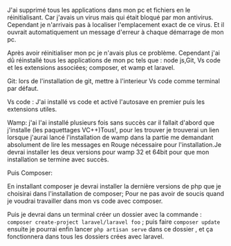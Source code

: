 
J'ai supprimé tous les applications dans mon pc et fichiers en le réinitialisant.
Car j'avais un virus mais qui était bloqué par mon antivirus. Cependant je n'arrivais pas à localiser l'emplacement exact de ce virus.
Et il ouvrait automatiquement un message d'erreur à chaque démarrage de mon pc.

Après avoir réinitialiser mon pc je n'avais plus ce problème. Cependant j'ai dû réinstallé tous les applications de mon pc tels que : node js,Git, Vs code et les extensions associées; composer, et wamp et laravel.

Git: lors de l'installation de git, mettre à l'interieur Vs code comme terminal par défaut.

Vs code : J'ai installé vs code et activé l'autosave en premier puis les extensions utiles.

Wamp: j'ai l'ai installé plusieurs fois sans succès car il fallait d'abord que j'installe (les paquettages VC++)Tous!, pour les trouver je trouverai un lien lorsque j'aurai lancé l'installation de wamp dans la partie me demandant absolument de lire les messages en Rouge nécessaire pour l'installation.Je devrai installer les deux versions pour wamp 32 et 64bit pour que mon installation se termine avec succès.

Puis Composer:

En installant composer je devrai installer la dernière versions de php que je choisirai dans l'installation de composer; Pour ne pas avoir de soucis quand je voudrai travailler dans mon vs code avec composer.

Puis je devrai dans un terminal créer un dossier avec la commande : `composer create-project laravel/laravel foo` ; puis faire `composer update` ensuite je pourrai enfin lancer `php artisan serve` dans ce dossier , et ça fonctionnera dans tous les dossiers crées avec laravel.
